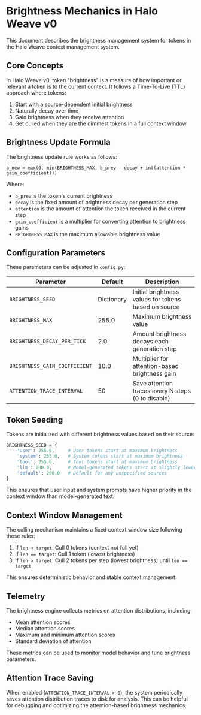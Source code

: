 # Brightness Mechanics in Halo Weave v0

This document describes the brightness management system for tokens in the Halo Weave context management system.

## Core Concepts

In Halo Weave v0, token "brightness" is a measure of how important or relevant a token is to the current context. It follows a Time-To-Live (TTL) approach where tokens:

1. Start with a source-dependent initial brightness
2. Naturally decay over time
3. Gain brightness when they receive attention
4. Get culled when they are the dimmest tokens in a full context window

## Brightness Update Formula

The brightness update rule works as follows:

```
b_new = max(0, min(BRIGHTNESS_MAX, b_prev - decay + int(attention * gain_coefficient)))
```

Where:
- `b_prev` is the token's current brightness
- `decay` is the fixed amount of brightness decay per generation step
- `attention` is the amount of attention the token received in the current step
- `gain_coefficient` is a multiplier for converting attention to brightness gains
- `BRIGHTNESS_MAX` is the maximum allowable brightness value

## Configuration Parameters

These parameters can be adjusted in `config.py`:

| Parameter | Default | Description |
|-----------|---------|-------------|
| `BRIGHTNESS_SEED` | Dictionary | Initial brightness values for tokens based on source |
| `BRIGHTNESS_MAX` | 255.0 | Maximum brightness value |
| `BRIGHTNESS_DECAY_PER_TICK` | 2.0 | Amount brightness decays each generation step |
| `BRIGHTNESS_GAIN_COEFFICIENT` | 10.0 | Multiplier for attention-based brightness gain |
| `ATTENTION_TRACE_INTERVAL` | 50 | Save attention traces every N steps (0 to disable) |

## Token Seeding

Tokens are initialized with different brightness values based on their source:

```python
BRIGHTNESS_SEED = {
    'user': 255.0,     # User tokens start at maximum brightness
    'system': 255.0,   # System tokens start at maximum brightness
    'tool': 255.0,     # Tool tokens start at maximum brightness
    'llm': 200.0,      # Model-generated tokens start at slightly lower brightness
    'default': 200.0   # Default for any unspecified sources
}
```

This ensures that user input and system prompts have higher priority in the context window than model-generated text.

## Context Window Management

The culling mechanism maintains a fixed context window size following these rules:

1. If `len < target`: Cull 0 tokens (context not full yet)
2. If `len == target`: Cull 1 token (lowest brightness)
3. If `len > target`: Cull 2 tokens per step (lowest brightness) until `len == target`

This ensures deterministic behavior and stable context management.

## Telemetry

The brightness engine collects metrics on attention distributions, including:
- Mean attention scores
- Median attention scores
- Maximum and minimum attention scores
- Standard deviation of attention

These metrics can be used to monitor model behavior and tune brightness parameters.

## Attention Trace Saving

When enabled (`ATTENTION_TRACE_INTERVAL > 0`), the system periodically saves attention distribution traces to disk for analysis. This can be helpful for debugging and optimizing the attention-based brightness mechanics.
